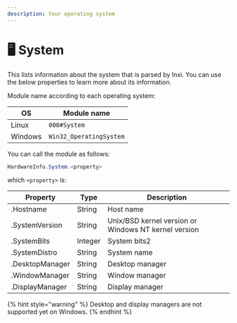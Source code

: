 ```yaml
---
description: Your operating system
---
```


# 🖥 System

This lists information about the system that is parsed by Inxi. You can use the below properties to learn more about its information.

Module name according to each operating system:

| OS      | Module name             |
| ------- | ----------------------- |
| Linux   | `000#System`            |
| Windows | `Win32_OperatingSystem` |

You can call the module as follows:

```csharp
HardwareInfo.System.<property>
```

which `<property>` is:

| Property        | Type    | Description                                          |
| --------------- | ------- | ---------------------------------------------------- |
| .Hostname       | String  | Host name                                            |
| .SystemVersion  | String  | Unix/BSD kernel version or Windows NT kernel version |
| .SystemBits     | Integer | System bits2                                         |
| .SystemDistro   | String  | System name                                          |
| .DesktopManager | String  | Desktop manager                                      |
| .WindowManager  | String  | Window manager                                       |
| .DisplayManager | String  | Display manager                                      |

{% hint style="warning" %}
Desktop and display managers are not supported yet on Windows.
{% endhint %}
